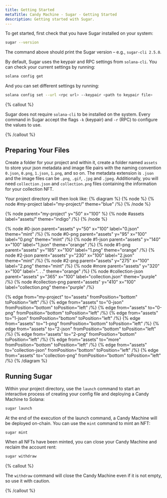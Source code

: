 ```yaml
---
title: Getting Started
metaTitle: Candy Machine - Sugar - Getting Started
description: Getting started with Sugar.
---
```


To get started, first check that you have Sugar installed on your system:

```bash
sugar --version
```

The command above should print the Sugar version – e.g., `sugar-cli 2.5.0`.

By default, Sugar uses the keypair and RPC settings from `solana-cli`. You can check your current settings by running:

```bash
solana config get
```

And you can set different settings by running:

```bash
solana config set --url <rpc url> --keypair <path to keypair file>
```

{% callout %}

Sugar does not require `solana-cli` to be installed on the system. Every command in Sugar accept the flags `-k` (keypair) and `-r` (RPC) to configure the values to use.

{% /callout %}

## Preparing Your Files

Create a folder for your project and within it, create a folder named `assets` to store your json metadata and image file pairs with the naming convention `0.json`, `0.png`, `1.json`, `1.png`, and so on. The metadata extension is `.json` and the image files can be `.png`, `.gif`, `.jpg` and `.jpeg`. Additionally, you will need `collection.json` and `collection.png` files containing the information for your collection NFT.

Your project directory will then look like:
{% diagram %}
{% node %}
{% node #my-project label="my-project/" theme="blue" /%}
{% /node %}

{% node parent="my-project" y="50" x="100" %}
{% node #assets label="assets/" theme="indigo" /%}
{% /node %}

{% node #0-json parent="assets" y="50" x="100" label="0.json" theme="mint" /%}
{% node #0-png parent="assets" y="95" x="100" label="0.png" theme="mint" /%}
{% node #1-json parent="assets" y="140" x="100" label="1.json" theme="orange" /%}
{% node #1-png parent="assets" y="185" x="100" label="1.png" theme="orange" /%}
{% node #2-json parent="assets" y="230" x="100" label="2.json" theme="mint" /%}
{% node #2-png parent="assets" y="275" x="100" label="2.png" theme="mint" /%}
{% node #more parent="assets" y="320" x="100" label=". . ." theme="orange" /%}
{% node #collection-json parent="assets" y="365" x="100" label="collection.json" theme="purple" /%}
{% node #collection-png parent="assets" y="410" x="100" label="collection.png" theme="purple" /%}

{% edge from="my-project" to="assets" fromPosition="bottom" toPosition="left" /%}
{% edge from="assets" to="0-json" fromPosition="bottom" toPosition="left" /%}
{% edge from="assets" to="0-png" fromPosition="bottom" toPosition="left" /%}
{% edge from="assets" to="1-json" fromPosition="bottom" toPosition="left" /%}
{% edge from="assets" to="1-png" fromPosition="bottom" toPosition="left" /%}
{% edge from="assets" to="2-json" fromPosition="bottom" toPosition="left" /%}
{% edge from="assets" to="2-png" fromPosition="bottom" toPosition="left" /%}
{% edge from="assets" to="more" fromPosition="bottom" toPosition="left" /%}
{% edge from="assets" to="collection-json" fromPosition="bottom" toPosition="left" /%}
{% edge from="assets" to="collection-png" fromPosition="bottom" toPosition="left" /%}
{% /diagram %}

## Running Sugar

Within your project directory, use the `launch` command to start an interactive process of creating your config file and deploying a Candy Machine to Solana:

```bash
sugar launch
```

At the end of the execution of the launch command, a Candy Machine will be deployed on-chain. You can use the `mint` command to mint an NFT:

```bash
sugar mint
```

When all NFTs have been minted, you can close your Candy Machine and reclaim the account rent:

```bash
sugar withdraw
```

{% callout %}

The `withdraw` command will close the Candy Machine even if it is not empty, so use it with caution.

{% /callout %}
